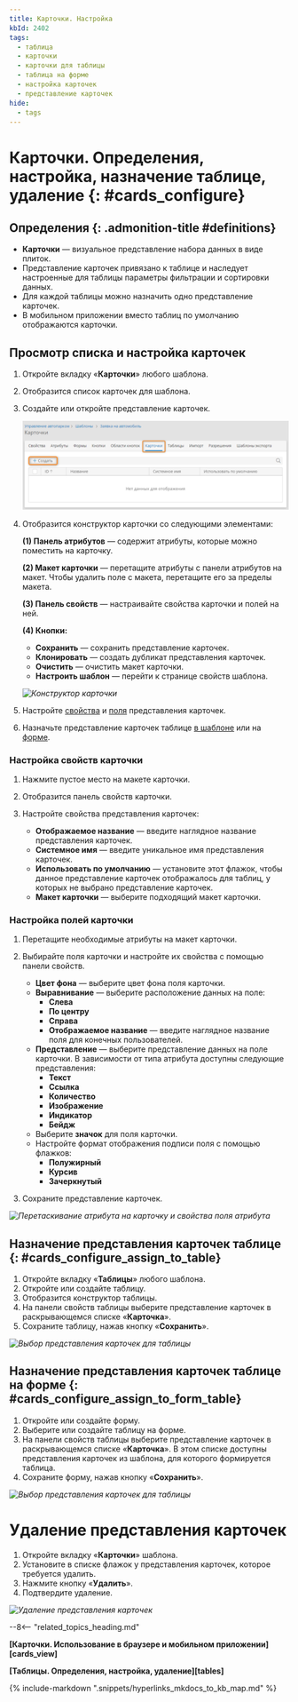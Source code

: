 ```yaml
---
title: Карточки. Настройка
kbId: 2402
tags:
  - таблица
  - карточки
  - карточки для таблицы
  - таблица на форме
  - настройка карточек
  - представление карточек
hide:
  - tags
---
```


# Карточки. Определения, настройка, назначение таблице, удаление {: #cards_configure}

<div class="admonition question" markdown="block">

## Определения {: .admonition-title #definitions}

- **Карточки** — визуальное представление набора данных в виде плиток.
- Представление карточек привязано к таблице и наследует настроенные для таблицы параметры фильтрации и сортировки данных.
- Для каждой таблицы можно назначить одно представление карточек.
- В мобильном приложении вместо таблиц по умолчанию отображаются карточки.

</div>

## Просмотр списка и настройка карточек

1. Откройте вкладку «**Карточки**» любого шаблона.
2. Отобразится список карточек для шаблона.
3. Создайте или откройте представление карточек.

    _![Создание представления карточек](img/cards_layout_create.png)_

4. Отобразится конструктор карточки со следующими элементами:

    **(1) Панель атрибутов** — содержит атрибуты, которые можно поместить на карточку.

    **(2) Макет карточки** — перетащите атрибуты с панели атрибутов на макет. Чтобы удалить поле с макета, перетащите его за пределы макета.

    **(3) Панель свойств** — настраивайте свойства карточки и полей на ней.

    **(4) Кнопки:**

    - **Сохранить** — сохранить представление карточек.
    - **Клонировать** — создать дубликат представления карточек.
    - **Очистить** — очистить макет карточки.
    - **Настроить шаблон** <i class="fa-light fa-gear"></i> — перейти к странице свойств шаблона.

    _![Конструктор карточки](img/cards_layout_designer.png)_

5. Настройте [свойства](#настройка-свойств-карточки) и [поля](#настройка-полей-карточки) представления карточек.
6. Назначьте представление карточек таблице [в шаблоне](#cards_configure_assign_to_table) или на [форме](#cards_configure_assign_to_form_table).

### Настройка свойств карточки

1. Нажмите пустое место на макете карточки.
2. Отобразится панель свойств карточки.
3. Настройте свойства представления карточек:

    - **Отображаемое название** — введите наглядное название представления карточек.
    - **Системное имя** — введите уникальное имя представления карточек.
    - **Использовать по умолчанию** — установите этот флажок, чтобы данное представление карточек отображалось для таблиц, у которых не выбрано представление карточек.
    - **Макет карточки** — выберите подходящий макет карточки.

### Настройка полей карточки

1. Перетащите необходимые атрибуты на макет карточки.
2. Выбирайте поля карточки и настройте их свойства с помощью панели свойств.

    - **Цвет фона** — выберите цвет фона поля карточки.
    - **Выравнивание** — выберите расположение данных на поле:
        - **Слева**
        - **По центру**
        - **Справа**
        - **Отображаемое название** — введите наглядное название поля для конечных пользователей.
    - **Представление** — выберите представление данных на поле карточки. В зависимости от типа атрибута доступны следующие представления:
        - **Текст**
        - **Ссылка**
        - **Количество**
        - **Изображение**
        - **Индикатор**
        - **Бейдж**
    - Выберите **значок** для поля карточки.
    - Настройте формат отображения подписи поля с помощью флажков:
        - **Полужирный**
        - **Курсив**
        - **Зачеркнутый**

3. Сохраните представление карточек.

_![Перетаскивание атрибута на карточку и свойства поля атрибута](img/cards_layout_add_attribute.png)_

## Назначение представления карточек таблице {: #cards_configure_assign_to_table}

1. Откройте вкладку «**Таблицы**» любого шаблона.
2. Откройте или создайте таблицу.
3. Отобразится конструктор таблицы.
4. На панели свойств таблицы выберите представление карточек в раскрывающемся списке «**Карточка**».
5. Сохраните таблицу, нажав кнопку «**Сохранить**».

_![Выбор представления карточек для таблицы](img/cards_select_for_table.png)_

## Назначение представления карточек таблице на форме {: #cards_configure_assign_to_form_table}

1. Откройте или создайте форму.
2. Выберите или создайте таблицу на форме.
3. На панели свойств таблицы выберите представление карточек в раскрывающемся списке «**Карточка**». В этом списке доступны представления карточек из шаблона, для которого формируется таблица.
4. Сохраните форму, нажав кнопку «**Сохранить**».

_![Выбор представления карточек для таблицы](img/cards_select_for_table_on_form.png)_

# Удаление представления карточек

1. Откройте вкладку «**Карточки**» шаблона.
2. Установите в списке флажок у представления карточек, которое требуется удалить.
3. Нажмите кнопку «**Удалить**».
4. Подтвердите удаление.

_![Удаление представления карточек](img/cards_layout_delete.png)_

--8<-- "related_topics_heading.md"

**[Карточки. Использование в браузере и мобильном приложении][cards_view]**

**[Таблицы. Определения, настройка, удаление][tables]**

{% include-markdown ".snippets/hyperlinks_mkdocs_to_kb_map.md" %}
